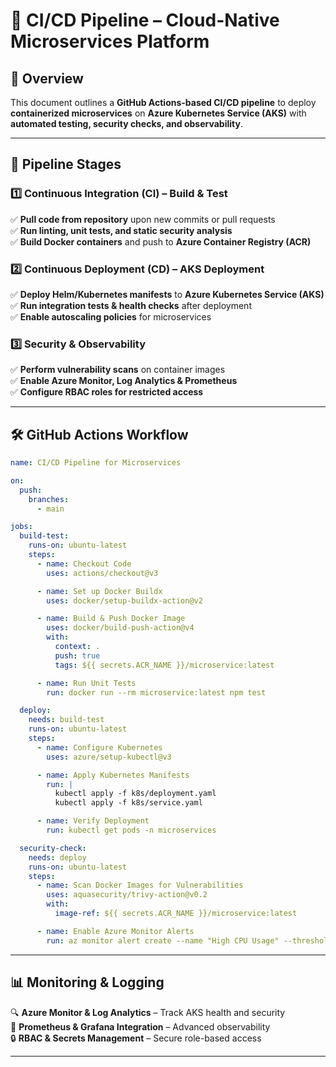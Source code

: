 # 🚀 CI/CD Pipeline – Cloud-Native Microservices Platform  

## 📌 Overview  
This document outlines a **GitHub Actions-based CI/CD pipeline** to deploy **containerized microservices** on **Azure Kubernetes Service (AKS)** with **automated testing, security checks, and observability**.

---

## 🔹 Pipeline Stages  
### **1️⃣ Continuous Integration (CI) – Build & Test**  
✅ **Pull code from repository** upon new commits or pull requests  
✅ **Run linting, unit tests, and static security analysis**  
✅ **Build Docker containers** and push to **Azure Container Registry (ACR)**  

### **2️⃣ Continuous Deployment (CD) – AKS Deployment**  
✅ **Deploy Helm/Kubernetes manifests** to **Azure Kubernetes Service (AKS)**  
✅ **Run integration tests & health checks** after deployment  
✅ **Enable autoscaling policies** for microservices  

### **3️⃣ Security & Observability**  
✅ **Perform vulnerability scans** on container images  
✅ **Enable Azure Monitor, Log Analytics & Prometheus**  
✅ **Configure RBAC roles for restricted access**  

---

## 🛠️ GitHub Actions Workflow  
```yaml
name: CI/CD Pipeline for Microservices  

on:
  push:
    branches:
      - main  

jobs:
  build-test:
    runs-on: ubuntu-latest
    steps:
      - name: Checkout Code  
        uses: actions/checkout@v3  

      - name: Set up Docker Buildx  
        uses: docker/setup-buildx-action@v2  

      - name: Build & Push Docker Image  
        uses: docker/build-push-action@v4  
        with:
          context: .
          push: true
          tags: ${{ secrets.ACR_NAME }}/microservice:latest  

      - name: Run Unit Tests  
        run: docker run --rm microservice:latest npm test  

  deploy:
    needs: build-test
    runs-on: ubuntu-latest
    steps:
      - name: Configure Kubernetes  
        uses: azure/setup-kubectl@v3  

      - name: Apply Kubernetes Manifests  
        run: |
          kubectl apply -f k8s/deployment.yaml
          kubectl apply -f k8s/service.yaml

      - name: Verify Deployment  
        run: kubectl get pods -n microservices  

  security-check:
    needs: deploy
    runs-on: ubuntu-latest
    steps:
      - name: Scan Docker Images for Vulnerabilities  
        uses: aquasecurity/trivy-action@v0.2  
        with:
          image-ref: ${{ secrets.ACR_NAME }}/microservice:latest  

      - name: Enable Azure Monitor Alerts  
        run: az monitor alert create --name "High CPU Usage" --threshold 80
```

---

## 📊 Monitoring & Logging  
🔍 **Azure Monitor & Log Analytics** – Track AKS health and security  
📡 **Prometheus & Grafana Integration** – Advanced observability  
🔒 **RBAC & Secrets Management** – Secure role-based access  

---
